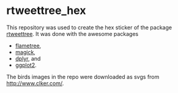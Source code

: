 
<!-- README.md is generated from README.Rmd. Please edit that file -->

# rtweettree\_hex

This repository was used to create the hex sticker of the package
[rtweettree](https://github.com/urswilke/rtweettree). It was done with
the awesome packages

-   [flametree](https://github.com/djnavarro/flametree),
-   [magick](https://github.com/ropensci/magick),
-   [dplyr](https://github.com/tidyverse/dplyr/), and
-   [ggplot2](https://cran.r-project.org/web/packages/ggplot2/index.html).

The birds images in the repo were downloaded as svgs from
<http://www.clker.com/>.
